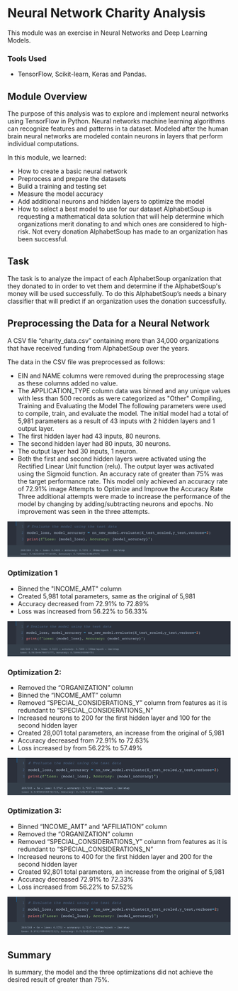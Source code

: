 # Neural Network Charity Analysis

This module was an exercise in Neural Networks and Deep Learning Models.

### Tools Used
-  TensorFlow, Scikit-learn, Keras and Pandas.

## Module Overview
The purpose of this analysis was to explore and implement neural networks using TensorFlow in Python. Neural networks machine learning algorithms can recognize features and patterns in ta dataset. Modeled after the human brain neural networks are modeled contain neurons in layers that perform individual computations.

In this module, we learned:
- How to create a basic neural network
 - Preprocess and prepare the datasets
-  Build a training and testing set
- Measure the model accuracy
- Add additional neurons and hidden layers to optimize the model
- How to select a best model to use for our dataset
AlphabetSoup is requesting a mathematical data solution that will help determine which organizations merit donating to and which ones are considered to high-risk. Not every donation AlphabetSoup has made to an organization has been successful.   

## Task

The task is to analyze the impact of each AlphabetSoup organization that they donated to in order to vet them and determine if the AlphabetSoup's money will be used successfully. To do this AlphabetSoup’s needs a binary classifier that will predict if an organization uses the donation successfully. 

## Preprocessing the Data for a Neural Network
A CSV file “charity_data.csv” containing more than 34,000 organizations that have received funding from AlphabetSoup over the years. 

The data in the CSV file was preprocessed as follows:
- EIN and NAME columns were removed during the preprocessing stage as these columns added no value.
- The APPLICATION_TYPE column data was binned and any unique values with less than 500 records as were categorized as "Other"
Compiling, Training and Evaluating the Model
The following parameters were used to compile, train, and evaluate the model. The initial model had a total of 5,981 parameters as a result of 43 inputs with 2 hidden layers and 1 output layer.
- The first hidden layer had 43 inputs, 80 neurons.
- The second hidden layer had 80 inputs, 30 neurons.
- The output layer had 30 inputs, 1 neuron.
- Both the first and second hidden layers were activated using the Rectified Linear Unit function (relu). The output layer was activated using the Sigmoid function.
An accuracy rate of greater than 75% was the target performance rate. This model only achieved an accuracy rate of 72.91%
image
Attempts to Optimize and Improve the Accuracy Rate
Three additional attempts were made to increase the performance of the model by changing by adding/subtracting neurons and epochs. No improvement was seen in the three attempts.

![image](https://github.com/blueschistrocks/Neural_Network_Charity_Analysis/blob/7f92ef7fe2de3ae73903507e429aeb1e59ed7c70/Images/Orignal-opt.png)<br>

### Optimization 1
- Binned the "INCOME_AMT" column
- Created 5,981 total parameters, same as the original of 5,981
- Accuracy decreased from 72.91% to 72.89%
- Loss was increased from 56.22% to 56.33%

![image](https://github.com/blueschistrocks/Neural_Network_Charity_Analysis/blob/7f92ef7fe2de3ae73903507e429aeb1e59ed7c70/Images/Op1.png)<br>

### Optimization 2:
- Removed the “ORGANIZATION” column
- Binned the “INCOME_AMT” column
- Removed “SPECIAL_CONSIDERATIONS_Y” column from features as it is redundant to “SPECIAL_CONSIDERATIONS_N”
- Increased neurons to 200 for the first hidden layer and 100 for the second hidden layer
- Created 28,001 total parameters, an increase from the original of 5,981
- Accuracy decreased from 72.91% to 72.63%
- Loss increased by from 56.22% to 57.49%

![image](https://github.com/blueschistrocks/Neural_Network_Charity_Analysis/blob/7f92ef7fe2de3ae73903507e429aeb1e59ed7c70/Images/Op2.png)<br>

### Optimization 3:
- Binned “INCOME_AMT” and “AFFILIATION” column
- Removed the “ORGANIZATION” column
- Removed “SPECIAL_CONSIDERATIONS_Y” column from features as it is redundant to “SPECIAL_CONSIDERATIONS_N”
- Increased neurons to 400 for the first hidden layer and 200 for the second hidden layer
- Created 92,801 total parameters, an increase from the original of 5,981
- Accuracy decreased 72.91% to 72.33%
- Loss increased from 56.22% to 57.52%

![image](https://github.com/blueschistrocks/Neural_Network_Charity_Analysis/blob/7f92ef7fe2de3ae73903507e429aeb1e59ed7c70/Images/op3.png)<br>

## Summary
In summary, the model and the three optimizations did not achieve the desired result of greater than 75%.

